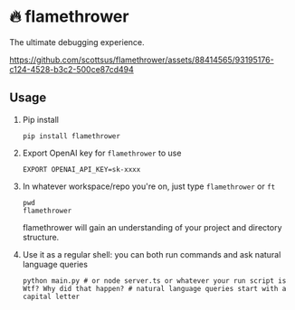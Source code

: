 # 🔥 flamethrower

The ultimate debugging experience.

https://github.com/scottsus/flamethrower/assets/88414565/93195176-c124-4528-b3c2-500ce87cd494

## Usage

1. Pip install

    ```
    pip install flamethrower
    ```

2. Export OpenAI key for `flamethrower` to use

    ```
    EXPORT OPENAI_API_KEY=sk-xxxx
    ```

3. In whatever workspace/repo you're on, just type `flamethrower` or `ft`

    ```
    pwd
    flamethrower
    ```

    flamethrower will gain an understanding of your project and directory structure.

4. Use it as a regular shell: you can both run commands and ask natural language queries

    ```
    python main.py # or node server.ts or whatever your run script is
    Wtf? Why did that happen? # natural language queries start with a capital letter
    ```
